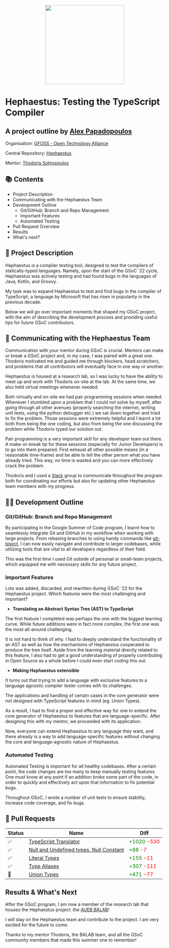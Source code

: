 
<p align="center"><img height="250px" src="https://1.bp.blogspot.com/-8g85F6YR8r0/WpcCNxJM_sI/AAAAAAAABbc/tpLh1if0MgYS3l1vqaEMwLPAaxC_nv81QCLcBGAs/s1600/GSoC%2B-%2BVertical%2BWide%2B-%2BGray%2BText%2B-%2BWhite%2BBG.png"></p>

# Hephaestus: Testing the TypeScript Compiler

## A project outline by [Alex Papadopoulos](https://www.linkedin.com/in/alexios-papadopoulos-siountris-855935240/)

Organisation: [GFOSS - Open Technology Alliance](https://github.com/eellak/)

Central Repository: [Hephaestus](https://github.com/hephaestus-compiler-project/hephaestus)

Mentor: [Thodoris Sotiropoulos](https://github.com/theosotr)

## 📚 Contents

- Project Description
- Communicating with the Hephaestus Team
- Development Outline
  - Git/GitHub: Branch and Repo Management
  - Important Features
  - Automated Testing
- Pull Request Overview
- Results
- What's next?

## 💭 Project Description

Hephaestus is a compiler testing tool, designed to test the compilers of statically-typed languages. Namely, upon the start of the GSoC '22 cycle, Hephaestus was actively testing and had found bugs in the languages of Java, Kotlin, and Groovy.

My task was to expand Hephaestus to test and find bugs in the compiler of TypeScript, a language by Microsoft that has risen in popularity in the previous decade.

Below we will go over important moments that shaped my GSoC project, with the aim of describing the development process and providing useful tips for future GSoC contributors.

## 📧 Communicating with the Hephaestus Team

Communication with your mentor during GSoC is crucial. Mentors can make or break a GSoC project and, in my case, I was paired with a great one. Thodoris motivated me and guided me through blockers, head scratchers, and problems that all contributors will eventually face in one way or another.

Hephaestus is housed at a research lab, so I was lucky to have the ability to meet up and work with Thodoris on-site at the lab. At the same time, we also held virtual meetings whenever needed.

Both virtually and on-site we had pair programming sessions when needed. Whenever I stumbled upon a problem that I could not solve by myself, after going through all other avenues (properly searching the internet, writing unit tests, using the python debugger etc.) we sat down together and tried to fix the problem. Those sessions were extremely helpful and I learnt a lot both from being the one coding, but also from being the one discussing the problem while Thodoris typed our solution out.

Pair programming is a very important skill for any developer team out there. A make-or-break tip for these sessions (especially for Junior Developers) is to go into them prepared. First exhaust all other possible means (in a reasonable time-frame) and be able to tell the other person what you have already tried. This way, no time is wasted and you can more effectively crack the problem.

Thodoris and I used a [Slack](https://slack.com/) group to communicate throughout the program both for coordinating our efforts but also for updating other Hephaestus team members with my progress.

## 👨‍💻 Development Outline

### Git/GitHub: Branch and Repo Management

By participating in the Google Summer of Code program, I learnt how to seamlessly integrate Git and GitHub in my workflow when working with large projects. From rebasing branches to using handy commands like [git-bisect](https://git-scm.com/docs/git-bisect), I can now easily navigate and contribute to larger codebases, while utilizing tools that are vital to all developers regardless of their field.

This was the first time I used Git outside of personal or small-team projects, which equipped me with necessary skills for any future project.

### Important Features

Lots was added, discarded, and rewritten during GSoC '22 for the Hephaestus project. Which features were the most challenging and important?

- **Translating an Abstract Syntax Tree (AST) to TypeScript**

The first feature I completed was perhaps the one with the biggest learning curve. While future additions were in fact more complex, the first one was the most all-around challenging.

It is not hard to think of why. I had to deeply understand the functionality of an AST as well as how the mechanisms of Hephaestus cooperated to produce the tree itself. Aside from the learning material directly related to this feature, I also had to get a good understanding of properly contributing in Open Source as a whole before I could even start coding this out.

- **Making Hephaestus extensible**

It turns out that trying to add a language with exclusive features to a language agnostic compiler tester comes with its challenges.

The applications and handling of certain cases in the core generator were not designed with TypeScript features in mind (eg. Union Types).

As a result, I had to find a proper and effective way for one to extend the core generator of Hephaestus to features that are language-specific. After designing this with my mentor, we proceeded with its application.

Now, everyone can extend Hephaestus to any language they want, and there already is a way to add language-specific features without changing the core and language-agnostic nature of Hephaestus.

### Automated Testing

Automated Testing is important for all healthy codebases. After a certain point, the code changes are too many to keep manually testing features. One must know at any point if an addition broke some part of the code, in order to quickly and effectively act upon that information to fix potential bugs.

Throughout GSoC, I wrote a number of unit tests to ensure stability, increase code coverage, and fix bugs.

## 🌿 Pull Requests

<table>
<thead>
<tr>
<th>Status</th>
<th>Name</th>
<th>Diff</th>
</tr>
</thead>
<tbody>
<tr>
<td>✅</td>
<td><a href = "https://github.com/alexisthedev/hephaestus/pull/1">TypeScript Translator</a></td>
<td><font color ='green'>+1020 <font color ='red'>−530</td>
</tr>
<tr>
<td>✅</td>
<td><a href = "https://github.com/alexisthedev/hephaestus/pull/3">Null and Undefined types. Null Constant</a></td>
<td><font color ='green'>+88 <font color ='red'>-7</td>
</tr>
<tr>
<td>✅</td>
<td><a href = "https://github.com/alexisthedev/hephaestus/pull/12">Literal Types</a></td>
<td><font color ='green'>+155 <font color ='red'>−11</td>
</tr>
<tr>
<td>✅</td>
<td><a href = "https://github.com/alexisthedev/hephaestus/pull/13">Type Aliases</a></td>
<td><font color ='green'>+307 <font color ='red'>-111</td>
</tr>
<tr>
<td>🚧</td>
<td><a href = "https://github.com/alexisthedev/hephaestus/pull/14">Union Types</a></td>
<td><font color ='green'>+471 <font color ='red'>−77</td>
</tr>
</tbody>
</table>

## Results & What's Next

After the GSoC program, I am now a member of the research lab that houses the Hephaestus project: the [AUEB BALAB](https://www.balab.aueb.gr/)!

I will stay on the Hephaestus team and contribute to the project. I am very excited for the future to come.

Thanks to my mentor Thodoris, the BALAB team, and all the GSoC community members that made this summer one to remember!
